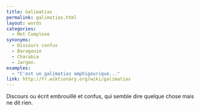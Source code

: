 ```yaml
---
title: Galimatias
permalink: galimatias.html
layout: words
categories:
  - Mot Complexe
synonyms:
  - Discours confus
  - Baragouin
  - Charabia
  - Jargon.
examples:
  - "C'est un galimatias amphigourique..."
link: http://fr.wiktionary.org/wiki/galimatias
---
```


Discours ou écrit embrouillé et confus, qui semble dire quelque chose mais ne dit rien. 
